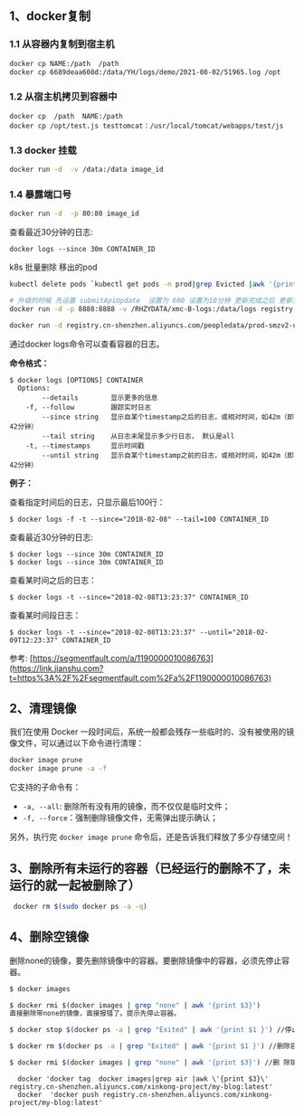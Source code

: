 

## 1、docker复制

### 1.1 从容器内复制到宿主机

```bash
docker cp NAME:/path  /path
docker cp 6689deaa608d:/data/YH/logs/demo/2021-08-02/51965.log /opt
```

### 1.2 从宿主机拷贝到容器中

```ba
docker cp  /path  NAME:/path  
docker cp /opt/test.js testtomcat：/usr/local/tomcat/webapps/test/js
```

### 1.3 docker  挂载

```bash
docker run -d  -v /data:/data image_id
```

### 1.4 暴露端口号

````bash
docker run -d  -p 80:80 image_id
````

查看最近30分钟的日志:

```shell
docker logs --since 30m CONTAINER_ID
```



k8s 批量删除  移出的pod

```bash
kubectl delete pods `kubectl get pods -n prod|grep Evicted |awk '{print $1}'` -n prod
```



```bash
# 升级的时候 先设置 submitApiUpdate  设置为 600 设置为10分钟 更新完成之后 更新为-1即可再次提交工资册
docker run -d -p 8888:8888 -v /RHZYDATA/xmc-B-logs:/data/logs registry.cn-shenzhen.aliyuncs.com/peopledata/prod-xmc-ldyg-upload:c7292ca

docker run -d registry.cn-shenzhen.aliyuncs.com/peopledata/prod-smzv2-updata-v2:5500a487
```

通过docker logs命令可以查看容器的日志。

**命令格式：**



```shell
$ docker logs [OPTIONS] CONTAINER
  Options:
        --details        显示更多的信息
    -f, --follow         跟踪实时日志
        --since string   显示自某个timestamp之后的日志，或相对时间，如42m（即42分钟）
        --tail string    从日志末尾显示多少行日志， 默认是all
    -t, --timestamps     显示时间戳
        --until string   显示自某个timestamp之前的日志，或相对时间，如42m（即42分钟）
```

**例子：**

查看指定时间后的日志，只显示最后100行：



```shell
$ docker logs -f -t --since="2018-02-08" --tail=100 CONTAINER_ID
```

查看最近30分钟的日志:



```shell
$ docker logs --since 30m CONTAINER_ID
$ docker logs --since 30m CONTAINER_ID
```

查看某时间之后的日志：



```shell
$ docker logs -t --since="2018-02-08T13:23:37" CONTAINER_ID
```

查看某时间段日志：



```shell
$ docker logs -t --since="2018-02-08T13:23:37" --until="2018-02-09T12:23:37" CONTAINER_ID
```

参考:
 [https://segmentfault.com/a/1190000010086763](https://link.jianshu.com?t=https%3A%2F%2Fsegmentfault.com%2Fa%2F1190000010086763)







## 2、清理镜像

我们在使用 Docker 一段时间后，系统一般都会残存一些临时的、没有被使用的镜像文件，可以通过以下命令进行清理：

```bash
docker image prune
docker image prune -a -f
```

它支持的子命令有：

- `-a, --all`: 删除所有没有用的镜像，而不仅仅是临时文件；
- `-f, --force`：强制删除镜像文件，无需弹出提示确认；

另外，执行完 `docker image prune` 命令后，还是告诉我们释放了多少存储空间！

## 3、删除所有未运行的容器（已经运行的删除不了，未运行的就一起被删除了）

```bash
 docker rm $(sudo docker ps -a -q)
```

## 4、删除空镜像

删除none的镜像，要先删除镜像中的容器。要删除镜像中的容器，必须先停止容器。

```bash
$ docker images

$ docker rmi $(docker images | grep "none" | awk '{print $3}') 
直接删除带none的镜像，直接报错了。提示先停止容器。

$ docker stop $(docker ps -a | grep "Exited" | awk '{print $1 }') //停止容器

$ docker rm $(docker ps -a | grep "Exited" | awk '{print $1 }') //删除容器

$ docker rmi $(docker images | grep "none" | awk '{print $3}') //删 除镜像
```


      docker 'docker tag  docker images|grep air |awk \'{print $3}\'  registry.cn-shenzhen.aliyuncs.com/xinkong-project/my-blog:latest'
      docker  'docker push registry.cn-shenzhen.aliyuncs.com/xinkong-project/my-blog:latest'